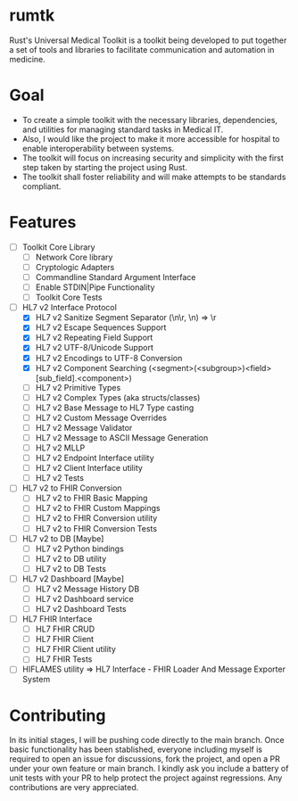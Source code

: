 # rumtk
Rust's Universal Medical Toolkit is a toolkit being developed to put together a set of tools and libraries to facilitate communication and automation in medicine. 

# Goal
+ To create a simple toolkit with the necessary libraries, dependencies, and utilities for managing standard tasks in Medical IT. 
+ Also, I would like the project to make it more accessible for hospital to enable interoperability between systems. 
+ The toolkit will focus on increasing security and simplicity with the first step taken by starting the project using Rust.
+ The toolkit shall foster reliability and will make attempts to be standards compliant.

# Features
- [ ] Toolkit Core Library
  - [ ] Network Core library
  - [ ] Cryptologic Adapters
  - [ ] Commandline Standard Argument Interface
  - [ ] Enable STDIN|Pipe Functionality
  - [ ] Toolkit Core Tests
- [ ] HL7 v2 Interface Protocol
  - [x] HL7 v2 Sanitize Segment Separator (\n\r, \n) => \r
  - [x] HL7 v2 Escape Sequences Support
  - [x] HL7 v2 Repeating Field Support
  - [x] HL7 v2 UTF-8/Unicode Support
  - [x] HL7 v2 Encodings to UTF-8 Conversion
  - [x] HL7 v2 Component Searching (\<segment\>(\<subgroup\>)\<field\>\[sub_field\].\<component\>)
  - [ ] HL7 v2 Primitive Types
  - [ ] HL7 v2 Complex Types (aka structs/classes)
  - [ ] HL7 v2 Base Message to HL7 Type casting
  - [ ] HL7 v2 Custom Message Overrides
  - [ ] HL7 v2 Message Validator
  - [ ] HL7 v2 Message to ASCII Message Generation
  - [ ] HL7 v2 MLLP
  - [ ] HL7 v2 Endpoint Interface utility
  - [ ] HL7 v2 Client Interface utility
  - [ ] HL7 v2 Tests
- [ ] HL7 v2 to FHIR Conversion
  - [ ] HL7 v2 to FHIR Basic Mapping
  - [ ] HL7 v2 to FHIR Custom Mappings
  - [ ] HL7 v2 to FHIR Conversion utility
  - [ ] HL7 v2 to FHIR Conversion Tests
- [ ] HL7 v2 to DB [Maybe]
  - [ ] HL7 v2 Python bindings
  - [ ] HL7 v2 to DB utility
  - [ ] HL7 v2 to DB Tests
- [ ] HL7 v2 Dashboard [Maybe]
  - [ ] HL7 v2 Message History DB
  - [ ] HL7 v2 Dashboard service
  - [ ] HL7 v2 Dashboard Tests
- [ ] HL7 FHIR Interface
  - [ ] HL7 FHIR CRUD
  - [ ] HL7 FHIR Client
  - [ ] HL7 FHIR Client utility
  - [ ] HL7 FHIR Tests
- [ ] HIFLAMES utility => HL7 Interface - FHIR Loader And Message Exporter System

# Contributing
In its initial stages, I will be pushing code directly to the main branch. Once basic functionality has been stablished, everyone including myself is required to open an issue for discussions, fork the project, and open a PR under your own feature or main branch. I kindly ask you include a battery of unit tests with your PR to help protect the project against regressions. Any contributions are very appreciated.

